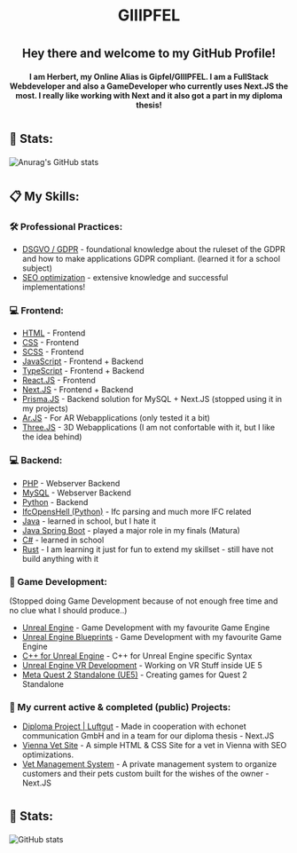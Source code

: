 <h1 align="center">
    GIIIPFEL
    <p> </p>
</h1>

<p align="center">
 <!---<img width=200px height=200px src="" alt="Project logo">--->
</p>

<h1></h1>

<h2 align="center"> Hey there and welcome to my GitHub Profile! 
    <p> </p>
    <h4 align="center">I am Herbert, my Online Alias is Gipfel/GIIIPFEL. I am a FullStack Webdeveloper and also a GameDeveloper who currently uses Next.JS the most. I really like working with Next and it also got a part in my diploma thesis!</h4>
</h2>

<h1></h1>

<h2>
    💪 Stats: 
    <p> </p>
    <p> </p>
</h2>

![Anurag's GitHub stats](https://github-readme-stats-git-master-giiipfels-projects.vercel.app/api?username=Gipfel&count_private=true&theme=radical)

<h1></h1>

<h2>
    📋 My Skills:
    <p> </p>
</h2>

<h3>🛠️ Professional Practices: </h3>

- [DSGVO / GDPR](https://gdpr-info.eu/) - foundational knowledge about the ruleset of the GDPR and how to make applications GDPR compliant. (learned it for a school subject)
- [SEO optimization](https://en.wikipedia.org/wiki/Search_engine_optimization) - extensive knowledge and successful implementations! 

<h3>💻 Frontend: </h3>

- [HTML](https://en.wikipedia.org/wiki/HTML) - Frontend
- [CSS](https://en.wikipedia.org/wiki/CSS) - Frontend
- [SCSS](https://sass-lang.com/) - Frontend
- [JavaScript](https://en.wikipedia.org/wiki/JavaScript) - Frontend + Backend
- [TypeScript](https://www.typescriptlang.org/) - Frontend + Backend
- [React.JS](https://reactjs.org/) - Frontend
- [Next.JS](https://nextjs.org/) - Frontend + Backend
- [Prisma.JS](https://www.prisma.io/) - Backend solution for MySQL + Next.JS (stopped using it in my projects)
- [Ar.JS](https://ar-js-org.github.io/AR.js-Docs/) - For AR Webapplications (only tested it a bit)
- [Three.JS](https://threejs.org/) - 3D Webapplications (I am not confortable with it, but I like the idea behind)

<h3>💻 Backend: </h3>

- [PHP](https://www.php.net/) - Webserver Backend
- [MySQL](https://www.mysql.com/de/) - Webserver Backend
- [Python](https://www.python.org/) - Backend
- [IfcOpensHell (Python)](https://github.com/IfcOpenShell/IfcOpenShell/) - Ifc parsing and much more IFC related
- [Java](https://www.java.com/de/download/manual.jsp) - learned in school, but I hate it
- [Java Spring Boot](https://spring.io/projects/spring-boot) - played a major role in my finals (Matura)
- [C#](https://de.wikipedia.org/wiki/C-Sharp) - learned in school
- [Rust](https://www.rust-lang.org/) - I am learning it just for fun to extend my skillset - still have not build anything with it

<h3>👾 Game Development: </h3>
<p>(Stopped doing Game Development because of not enough free time and no clue what I should produce..)</p>

- [Unreal Engine](https://www.unrealengine.com/en-US) - Game Development with my favourite Game Engine
- [Unreal Engine Blueprints](https://docs.unrealengine.com/5.0/en-US/blueprints-visual-scripting-in-unreal-engine/) - Game Development with my favourite Game Engine
- [C++ for Unreal Engine](https://docs.unrealengine.com/4.27/en-US/ProgrammingAndScripting/ProgrammingWithCPP/IntroductionToCPP/) - C++ for Unreal Engine specific Syntax
- [Unreal Engine VR Development](https://www.unrealengine.com/en-US) - Working on VR Stuff inside UE 5
- [Meta Quest 2 Standalone (UE5)](https://www.unrealengine.com/en-US) - Creating games for Quest 2 Standalone

<h3>📝 My current active & completed (public) Projects: </h3>

- [Diploma Project | Luftgut](https://luftgut.at/) - Made in cooperation with echonet communication GmbH and in a team for our diploma thesis - Next.JS
- [Vienna Vet Site](https://www.tierarzt-kindler.at/) - A simple HTML & CSS Site for a vet in Vienna with SEO optimizations.
- [Vet Management System]() - A private management system to organize customers and their pets custom built for the wishes of the owner - Next.JS

<h1></h1>

<h2>
    💪 Stats: 
    <p> </p>
    <p> </p>
</h2>

![GitHub stats](https://github-readme-stats-ten-kappa-68.vercel.app/api/top-langs/?username=Gipfel&count_private=true&theme=radical)
